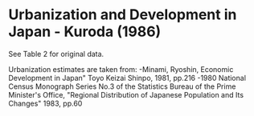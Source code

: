 # Urbanization and Development in Japan - Kuroda (1986)

See Table 2 for original data. 

Urbanization estimates are taken from:
-Minami, Ryoshin, Economic Development in Japan" Toyo Keizai Shinpo, 1981, pp.216
-1980 National Census Monograph Series No.3 of the Statistics Bureau of the Prime Minister's Office, "Regional Distribution of Japanese Population and Its Changes" 1983, pp.60